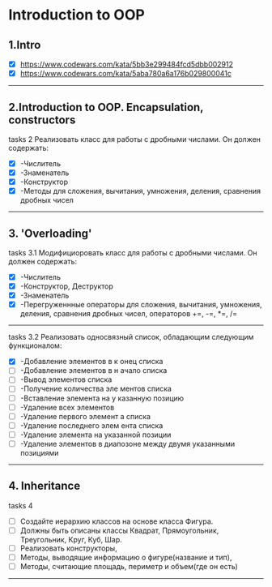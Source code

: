 #  **Introduction to OOP**

## 1.Intro
  - [x] https://www.codewars.com/kata/5bb3e299484fcd5dbb002912
  - [x] https://www.codewars.com/kata/5aba780a6a176b029800041c
------   
 ## 2.Introduction to OOP. Encapsulation, constructors
tasks 2
Реализовать класс для работы с дробными числами.
Он должен содержать:
  - [x] -Числитель
  - [x] -Знаменатель
  - [x] -Конструктор
  - [x] -Методы для сложения, вычитания, умножения, деления, сравнения дробных чисел
------
## 3. 'Overloading'
   tasks 3.1
   Модифициоровать класс для работы с дробными числами.
   Он должен содержать:
  - [x]  -Числитель
  - [x]  -Конструктор, Деструктор
  - [x]  -Знаменатель
  - [x]  -Перегруженнные операторы для сложения, вычитания, умножения, деления, сравнения дробных чисел, операторов +=, -=, *=,  /=
------   
   tasks 3.2
   Реализовать односвязный список, обладающим следующим функционалом:
  - [x] -Добавление элементов в к онец списка
  - [ ] -Добавление элементов в н ачало списка
  - [ ] -Вывод элементов списка  
  - [ ] -Получение количества эле ментов списка
  - [ ] -Вставление элемента на у казанную позицию
  - [ ] -Удаление всех элементов 
  - [ ] -Удаление первого элемент а списка
  - [ ] -Удаление последнего элем ента списка
  - [ ] -Удаление элемента на указанной позиции
  - [ ] -Удаление элементов в диапозоне между двумя указанными позициями
------
## 4. Inheritance
   tasks 4
  - [ ] Создайте иерархию классов на основе класса Фигура.
  - [ ] Должны быть описаны классы Квадрат, Прямоугольник, Треугольник, Круг, Куб, Шар.
  - [ ] Реализовать конструкторы,
  - [ ] Методы, выводящие информацию о фигуре(название и тип),
  - [ ] Методы, считающие площадь, периметр и объем(где он есть)
------
